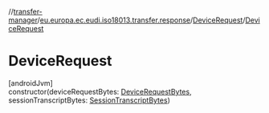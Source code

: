 //[transfer-manager](../../../index.md)/[eu.europa.ec.eudi.iso18013.transfer.response](../index.md)/[DeviceRequest](index.md)/[DeviceRequest](-device-request.md)

# DeviceRequest

[androidJvm]\
constructor(deviceRequestBytes: [DeviceRequestBytes](../index.md#-1826744921%2FClasslikes%2F-360525760), sessionTranscriptBytes: [SessionTranscriptBytes](../index.md#-274759174%2FClasslikes%2F-360525760))
